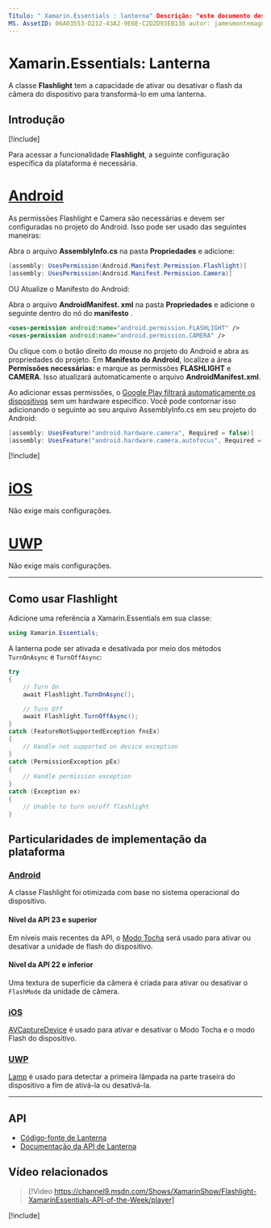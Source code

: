 ```yaml
---
Título: " Xamarin.Essentials : lanterna" Descrição: "este documento descreve a classe lanterna no Xamarin.Essentials , que tem a capacidade de ativar ou desativar o flash de câmera do dispositivo para transformá-lo em uma lanterna".
MS. AssetID: 06A03553-D212-43A2-9E6E-C2D2D93EB136 autor: jamesmontemagno MS. Custom: vídeo MS. Author: Jamont MS. Date: 11/04/2018 no-loc: [ Xamarin.Forms , Xamarin.Essentials ]
---
```


# <a name="xamarinessentials-flashlight"></a>Xamarin.Essentials: Lanterna

A classe **Flashlight** tem a capacidade de ativar ou desativar o flash da câmera do dispositivo para transformá-lo em uma lanterna.

## <a name="get-started"></a>Introdução

[!include[](~/essentials/includes/get-started.md)]

Para acessar a funcionalidade **Flashlight**, a seguinte configuração específica da plataforma é necessária.

# <a name="android"></a>[Android](#tab/android)

As permissões Flashlight e Camera são necessárias e devem ser configuradas no projeto do Android. Isso pode ser usado das seguintes maneiras:

Abra o arquivo **AssemblyInfo.cs** na pasta **Propriedades** e adicione:

```csharp
[assembly: UsesPermission(Android.Manifest.Permission.Flashlight)]
[assembly: UsesPermission(Android.Manifest.Permission.Camera)]
```

OU Atualize o Manifesto do Android:

Abra o arquivo **AndroidManifest. xml** na pasta **Propriedades** e adicione o seguinte dentro do nó do **manifesto** .

```xml
<uses-permission android:name="android.permission.FLASHLIGHT" />
<uses-permission android:name="android.permission.CAMERA" />
```

Ou clique com o botão direito do mouse no projeto do Android e abra as propriedades do projeto. Em **Manifesto do Android**, localize a área **Permissões necessárias:** e marque as permissões **FLASHLIGHT** e **CAMERA**. Isso atualizará automaticamente o arquivo **AndroidManifest.xml**.

Ao adicionar essas permissões, o [Google Play filtrará automaticamente os dispositivos](https://developer.android.com/guide/topics/manifest/uses-feature-element.html#permissions-features) sem um hardware específico. Você pode contornar isso adicionando o seguinte ao seu arquivo AssemblyInfo.cs em seu projeto do Android:

```csharp
[assembly: UsesFeature("android.hardware.camera", Required = false)]
[assembly: UsesFeature("android.hardware.camera.autofocus", Required = false)]
```

[!include[](~/essentials/includes/android-permissions.md)]

# <a name="ios"></a>[iOS](#tab/ios)

Não exige mais configurações.

# <a name="uwp"></a>[UWP](#tab/uwp)

Não exige mais configurações.

-----

## <a name="using-flashlight"></a>Como usar Flashlight

Adicione uma referência a Xamarin.Essentials em sua classe:

```csharp
using Xamarin.Essentials;
```

A lanterna pode ser ativada e desativada por meio dos métodos `TurnOnAsync` e `TurnOffAsync`:

```csharp
try
{
    // Turn On
    await Flashlight.TurnOnAsync();

    // Turn Off
    await Flashlight.TurnOffAsync();
}
catch (FeatureNotSupportedException fnsEx)
{
    // Handle not supported on device exception
}
catch (PermissionException pEx)
{
    // Handle permission exception
}
catch (Exception ex)
{
    // Unable to turn on/off flashlight
}
```

## <a name="platform-implementation-specifics"></a>Particularidades de implementação da plataforma

### <a name="android"></a>[Android](#tab/android)

A classe Flashlight foi otimizada com base no sistema operacional do dispositivo.

#### <a name="api-level-23-and-higher"></a>Nível da API 23 e superior

Em níveis mais recentes da API, o [Modo Tocha](https://developer.android.com/reference/android/hardware/camera2/CameraManager.html#setTorchMode) será usado para ativar ou desativar a unidade de flash do dispositivo.

#### <a name="api-level-22-and-lower"></a>Nível da API 22 e inferior

Uma textura de superfície da câmera é criada para ativar ou desativar o `FlashMode` da unidade de câmera.

### <a name="ios"></a>[iOS](#tab/ios)

[AVCaptureDevice](xref:AVFoundation.AVCaptureDevice) é usado para ativar e desativar o Modo Tocha e o modo Flash do dispositivo.

### <a name="uwp"></a>[UWP](#tab/uwp)

[Lamp](https://docs.microsoft.com/uwp/api/windows.devices.lights.lamp) é usado para detectar a primeira lâmpada na parte traseira do dispositivo a fim de ativá-la ou desativá-la.

-----

## <a name="api"></a>API

- [Código-fonte de Lanterna](https://github.com/xamarin/Essentials/tree/master/Xamarin.Essentials/Flashlight)
- [Documentação da API de Lanterna](xref:Xamarin.Essentials.Flashlight)

## <a name="related-video"></a>Vídeo relacionados

> [!Video https://channel9.msdn.com/Shows/XamarinShow/Flashlight-XamarinEssentials-API-of-the-Week/player]

[!include[](~/essentials/includes/xamarin-show-essentials.md)]
